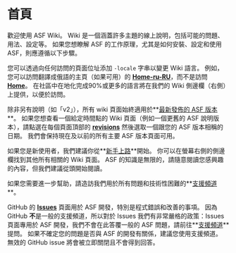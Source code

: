 # 首頁

歡迎使用 ASF Wiki。 Wiki 是一個涵蓋許多主題的線上說明，包括可能的問題、用法、設定等。 如果您想瞭解 ASF 的工作原理，尤其是如何安裝、設定和使用 ASF，則應遵循以下步驟。

您可以透過向任何訪問的頁面位址添加 `-locale` 字串以變更 Wiki 語言。 例如，您可以訪問翻譯成俄語的主頁（如果可用）的 **[Home-ru-RU](https://github.com/JustArchiNET/ArchiSteamFarm/wiki/Home-ru-RU)**，而不是訪問 **[Home](https://github.com/JustArchiNET/ArchiSteamFarm/wiki/Home)**。 在社區中在地化完成90%或更多的語言將在我們的 Wiki 側邊欄（右側）上提供，以便於訪問。

除非另有說明（如「v2」），所有 wiki 頁面始終適用於**[最新發佈的 ASF 版本](https://github.com/JustArchiNET/ArchiSteamFarm/releases)**。 如果您想查看一個給定時間點的 Wiki 頁面（例如一個更舊的 ASF 說明版本），請點選在每個頁面頂部的 **[revisions](https://github.com/JustArchiNET/ArchiSteamFarm/wiki/_history)** 然後選取一個跟您的 ASF 版本相稱的日期。 我們會保持現在及以前的所有主要 ASF 版本頁面可用。

如果您是新使用者，我們建議你從**[新手上路](https://github.com/JustArchiNET/ArchiSteamFarm/wiki/Setting-up-zh-TW)**開始。 你可以在螢幕右側的側邊欄找到其他所有相關的 Wiki 頁面。 ASF 的知識是無限的，請隨意閱讀您感興趣的內容，但我們建議從頭開始閱讀。

如果您需要進一步幫助，請造訪我們用於所有問題和技術性困難的**[支援頻道](https://github.com/JustArchiNET/ArchiSteamFarm/blob/master/SUPPORT.md)**。

GitHub 的 **[Issues](https://github.com/JustArchiNET/ArchiSteamFarm/issues)** 頁面用於 ASF 開發，特別是程式錯誤和改善的事項。 因為 GitHub **不**是一般的支援頻道，所以對於 Issues 我們有非常嚴格的政策：Issues 頁面專用於 ASF 開發，我們不會在此答覆一般的 ASF 問題，請前往**[支援頻道](https://github.com/JustArchiNET/ArchiSteamFarm/blob/master/SUPPORT.md)**提問。 如果不確定您的問題是否與 ASF 的開發有關係，建議您使用支援頻道。 無效的 GitHub issue 將會被立即關閉且不會得到回答。